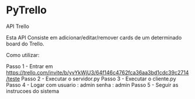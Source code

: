 # PyTrello
API Trello

Esta API Consiste em adicionar/editar/remover cards de um determinado board do Trello.

Como utilizar:

Passo 1 - Entrar em https://trello.com/invite/b/yvYkWjU3/64f146c4762fca36aa3bd1cdc39c2714/teste
Passo 2 - Executar o servidor.py
Passo 3 - Executar o cliente.py
Passo 4 - Logar com usuario : admin senha : admin
Passo 5 - Seguir as instrucoes do sistema
